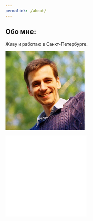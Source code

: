 ```yaml
---
permalink: /about/
---
```

## Обо мне:

Живу и работаю в Санкт-Петербурге.

![Profile](/images/profile.jpg)


![](/images/image.png)
